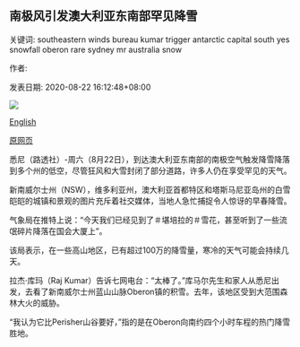 ## 南极风引发澳大利亚东南部罕见降雪

关键词: southeastern winds bureau kumar trigger antarctic capital south yes snowfall oberon rare sydney mr australia snow

作者: 

发表日期: 2020-08-22 16:12:48+08:00

![](https://www.straitstimes.com/sites/default/files/styles/x_large/public/articles/2020/08/22/tl-aust-t-220820.jpg?itok=84Y5TXpS)

[English](Antarctic%20winds%20trigger%20rare%20snowfall%20across%20south-eastern%20Australia.md)

[原网页](https://www.straitstimes.com/asia/australianz/antarctic-winds-trigger-rare-snowfall-across-south-eastern-australia)

悉尼（路透社）-周六（8月22日），到达澳大利亚东南部的南极空气触发降雪降落到多个州的低空，尽管狂风和大雪封闭了部分道路，许多人仍在享受罕见的天气。

新南威尔士州（NSW），维多利亚州，澳大利亚首都特区和塔斯马尼亚岛州的白雪皑皑的城镇和景观的图片充斥着社交媒体，当地人急忙捕捉令人惊讶的早春降雪。

气象局在推特上说：“今天我们已经见到了＃堪培拉的＃雪花，甚至听到了一些流氓碎片降落在国会大厦上”。

该局表示，在一些高山地区，已有超过100万的降雪量，寒冷的天气可能会持续几天。

拉杰·库玛（Raj Kumar）告诉七网电台：“太棒了。”库马尔先生和家人从悉尼出发，去看了新南威尔士州蓝山山脉Oberon镇的积雪。去年，该地区受到大范围森林大火的威胁。

“我认为它比Perisher山谷要好，”指的是在Oberon向南约四个小时车程的热门降雪胜地。